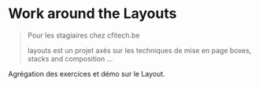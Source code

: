 # Work around the Layouts

> Pour les stagiaires chez cfitech.be
> 
> layouts est un projet axès sur les techniques de mise en page
> boxes, stacks and composition …

Agrégation des exercices et démo sur le Layout.
